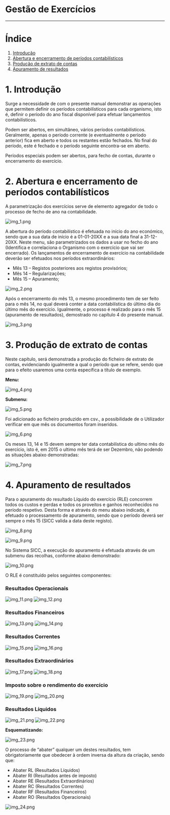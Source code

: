 # Gestão de Exercícios

---

# Índice

1. [Introdução](#introducao)
2. [Abertura e encerramento de períodos contabilísticos](#abertura_encerramento_periodos_contabilisticos)
3. [Produção de extrato de contas](#producao_extrato_contas)
4. [Apuramento de resultados](#apuramento_resultados)


<a name="introducao"></a>

# 1. Introdução

Surge a necessidade de com o presente manual demonstrar as operações que permitem definir os períodos contabilísticos para cada organismo, isto é, definir o período do ano fiscal disponível para efetuar lançamentos contabilísticos.

Podem ser abertos, em simultâneo, vários períodos contabilísticos. Geralmente, apenas o período corrente (e eventualmente o período anterior) fica em aberto e todos os restantes estão fechados. No final do período, este é fechado e o período seguinte encontra-se em aberto.

Períodos especiais podem ser abertos, para fecho de contas, durante o encerramento do exercício.

<a name="abertura_encerramento_periodos_contabilisticos"></a>

# 2. Abertura e encerramento de períodos contabilísticos

A parametrização dos exercícios serve de elemento agregador de todo o processo de fecho de ano na contabilidade.

![img_1.png](https://spmssicc.github.io/pages/markdown/assets/gestao_exercicios/img_1.png)

A abertura do período contabilístico é efetuada no início do ano económico, sendo que a sua data de início é a 01-01-20XX e a sua data final a 31-12-20XX.
Neste menu, são parametrizados os dados a usar no fecho do ano (Identifica e correlaciona o Organismo com o exercício que vai ser encerrado). Os lançamentos de encerramento de exercício na contabilidade deverão ser efetuados nos períodos extraordinários:

- Mês 13 – Registos posteriores aos registos provisórios;
- Mês 14 – Regularizações;
- Mês 15 – Apuramento;

![img_2.png](https://spmssicc.github.io/pages/markdown/assets/gestao_exercicios/img_2.png)

Após o encerramento do mês 13, o mesmo procedimento tem de ser feito para o mês 14, no qual deverá conter a data contabilística do último dia do último mês do exercício. Igualmente, o processo é realizado para o mês 15 (apuramento de resultados), demostrado no capítulo 4 do presente manual.

![img_3.png](https://spmssicc.github.io/pages/markdown/assets/gestao_exercicios/img_3.png)

<a name="producao_extrato_contas"></a>

# 3. Produção de extrato de contas

Neste capítulo, será demonstrada a produção do ficheiro de extrato de contas, evidenciando igualmente a qual o período que se refere, sendo que para o efeito usaremos uma conta específica a título de exemplo.

**Menu:**

![img_4.png](https://spmssicc.github.io/pages/markdown/assets/gestao_exercicios/img_4.png)

**Submenu:**

![img_5.png](https://spmssicc.github.io/pages/markdown/assets/gestao_exercicios/img_5.png)

Foi adicionado ao ficheiro produzido em csv., a possibilidade de o Utilizador verificar em que mês os documentos foram inseridos.

![img_6.png](https://spmssicc.github.io/pages/markdown/assets/gestao_exercicios/img_6.png)

Os meses 13, 14 e 15 devem sempre ter data contabilística do ultimo mês do exercício, isto é, em 2015 o ultimo mês terá de ser Dezembro, não podendo as situações abaixo demonstradas:

![img_7.png](https://spmssicc.github.io/pages/markdown/assets/gestao_exercicios/img_7.png)

<a name="apuramento_resultados"></a>

# 4. Apuramento de resultados

Para o apuramento do resultado Líquido do exercício (RLE) concorrem todos os custos e perdas e todos os proveitos e ganhos reconhecidos no período respetivo.
Desta forma e através do menu abaixo indicado, é efetuado o processamento de apuramento, sendo que o período deverá ser sempre o mês 15 (SICC valida a data deste registo).

![img_8.png](https://spmssicc.github.io/pages/markdown/assets/gestao_exercicios/img_8.png)

![img_9.png](https://spmssicc.github.io/pages/markdown/assets/gestao_exercicios/img_9.png)

No Sistema SICC, a execução do apuramento é efetuada através de um submenu das recolhas, conforme abaixo demonstrado:

![img_10.png](https://spmssicc.github.io/pages/markdown/assets/gestao_exercicios/img_10.png)

O RLE é constituído pelos seguintes componentes:

### Resultados Operacionais

![img_11.png](https://spmssicc.github.io/pages/markdown/assets/gestao_exercicios/img_11.png)
![img_12.png](https://spmssicc.github.io/pages/markdown/assets/gestao_exercicios/img_12.png)

### Resultados Financeiros

![img_13.png](https://spmssicc.github.io/pages/markdown/assets/gestao_exercicios/img_13.png)
![img_14.png](https://spmssicc.github.io/pages/markdown/assets/gestao_exercicios/img_14.png)

### Resultados Correntes

![img_15.png](https://spmssicc.github.io/pages/markdown/assets/gestao_exercicios/img_15.png)
![img_16.png](https://spmssicc.github.io/pages/markdown/assets/gestao_exercicios/img_16.png)

### Resultados Extraordinários

![img_17.png](https://spmssicc.github.io/pages/markdown/assets/gestao_exercicios/img_17.png)
![img_18.png](https://spmssicc.github.io/pages/markdown/assets/gestao_exercicios/img_18.png)

### Imposto sobre o rendimento do exercício

![img_19.png](https://spmssicc.github.io/pages/markdown/assets/gestao_exercicios/img_19.png)
![img_20.png](https://spmssicc.github.io/pages/markdown/assets/gestao_exercicios/img_20.png)

### Resultados Líquidos

![img_21.png](https://spmssicc.github.io/pages/markdown/assets/gestao_exercicios/img_21.png)
![img_22.png](https://spmssicc.github.io/pages/markdown/assets/gestao_exercicios/img_22.png)

**Esquematizando:**

![img_23.png](https://spmssicc.github.io/pages/markdown/assets/gestao_exercicios/img_23.png)

O processo de “abater” qualquer um destes resultados, tem obrigatoriamente que obedecer à ordem inversa da altura da criação, sendo que:

- Abater RL (Resultados Líquidos)
- Abater RI (Resultados antes de imposto)
- Abater RE (Resultados Extraordinários)
- Abater RC (Resultados Correntes)
- Abater RF (Resultados Financeiros)
- Abater RO (Resultados Operacionais)

![img_24.png](https://spmssicc.github.io/pages/markdown/assets/gestao_exercicios/img_24.png)
